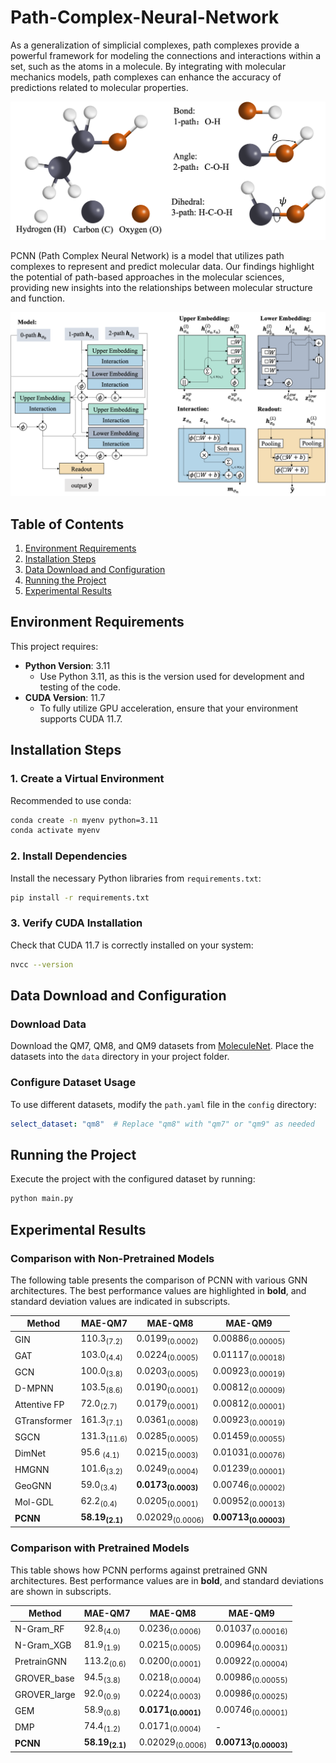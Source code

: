 # Path-Complex-Neural-Network
As a generalization of simplicial complexes, path complexes provide a powerful framework for modeling the connections and interactions within a set, such as the atoms in a molecule. By integrating with molecular mechanics models, path complexes can enhance the accuracy of predictions related to molecular properties.

![PCNN Model](data/processed/MD.png)  <!-- This path points to the PCNN model image in the data/processed directory -->


PCNN (Path Complex Neural Network) is a model that utilizes path complexes to represent and predict molecular data. Our findings highlight the potential of path-based approaches in the molecular sciences, providing new insights into the relationships between molecular structure and function.

![PCNN Model](data/processed/PCNN.png)  <!-- This path points to the PCNN model image in the data/processed directory -->



## Table of Contents
1. [Environment Requirements](#environment-requirements)
2. [Installation Steps](#installation-steps)
3. [Data Download and Configuration](#data-download-and-configuration)
4. [Running the Project](#running-the-project)
5. [Experimental Results](#experimental-results)
## Environment Requirements

This project requires:
- **Python Version**: 3.11
  - Use Python 3.11, as this is the version used for development and testing of the code.
- **CUDA Version**: 11.7
  - To fully utilize GPU acceleration, ensure that your environment supports CUDA 11.7.

## Installation Steps

### 1. Create a Virtual Environment
Recommended to use conda:
```bash
conda create -n myenv python=3.11
conda activate myenv
```

### 2. Install Dependencies
Install the necessary Python libraries from `requirements.txt`:
```bash
pip install -r requirements.txt
```

### 3. Verify CUDA Installation
Check that CUDA 11.7 is correctly installed on your system:
```bash
nvcc --version
```

## Data Download and Configuration

### Download Data
Download the QM7, QM8, and QM9 datasets from [MoleculeNet](https://moleculenet.org/datasets-1). Place the datasets into the `data` directory in your project folder.

### Configure Dataset Usage
To use different datasets, modify the `path.yaml` file in the `config` directory:
```yaml
select_dataset: "qm8"  # Replace "qm8" with "qm7" or "qm9" as needed
```

## Running the Project

Execute the project with the configured dataset by running:
```bash
python main.py
```


## Experimental Results

### Comparison with Non-Pretrained Models
The following table presents the comparison of PCNN with various GNN architectures. The best performance values are highlighted in **bold**, and standard deviation values are indicated in subscripts.

| Method        | MAE-QM7              | MAE-QM8              | MAE-QM9              |
|---------------|----------------------|----------------------|----------------------|
| GIN           | 110.3<sub>(7.2)</sub>| 0.0199<sub>(0.0002)</sub> | 0.00886<sub>(0.00005)</sub>|
| GAT           | 103.0<sub>(4.4)</sub>| 0.0224<sub>(0.0005)</sub> | 0.01117<sub>(0.00018)</sub>|
| GCN           | 100.0<sub>(3.8)</sub>| 0.0203<sub>(0.0005)</sub> | 0.00923<sub>(0.00019)</sub>|
| D-MPNN        | 103.5<sub>(8.6)</sub>| 0.0190<sub>(0.0001)</sub> | 0.00812<sub>(0.00009)</sub>|
| Attentive FP  | 72.0<sub>(2.7)</sub> | 0.0179<sub>(0.0001)</sub> | 0.00812<sub>(0.00001)</sub>|
| GTransformer  | 161.3<sub>(7.1)</sub>| 0.0361<sub>(0.0008)</sub> | 0.00923<sub>(0.00019)</sub>|
| SGCN          | 131.3<sub>(11.6)</sub>| 0.0285<sub>(0.0005)</sub>| 0.01459<sub>(0.00055)</sub>|
| DimNet        | 95.6 <sub>(4.1)</sub>| 0.0215<sub>(0.0003)</sub> | 0.01031<sub>(0.00076)</sub>|
| HMGNN         | 101.6<sub>(3.2)</sub>| 0.0249<sub>(0.0004)</sub> | 0.01239<sub>(0.00001)</sub>|
| GeoGNN        | 59.0<sub>(3.4)</sub> | **0.0173<sub>(0.0003)</sub>**|0.00746<sub>(0.00002)</sub>|
| Mol-GDL       | 62.2<sub>(0.4)</sub> | 0.0205<sub>(0.0001)</sub> | 0.00952<sub>(0.00013)</sub>|
| **PCNN**      | **58.19<sub>(2.1)</sub>** | 0.02029<sub>(0.0006)</sub> | **0.00713<sub>(0.00003)</sub>**|

### Comparison with Pretrained Models
This table shows how PCNN performs against pretrained GNN architectures. Best performance values are in **bold**, and standard deviations are shown in subscripts.

| Method        | MAE-QM7              | MAE-QM8              | MAE-QM9              |
|---------------|----------------------|----------------------|----------------------|
| N-Gram_RF     | 92.8<sub>(4.0)</sub> | 0.0236<sub>(0.0006)</sub>| 0.01037<sub>(0.00016)</sub>|
| N-Gram_XGB    | 81.9<sub>(1.9)</sub> | 0.0215<sub>(0.0005)</sub>| 0.00964<sub>(0.00031)</sub>|
| PretrainGNN   | 113.2<sub>(0.6)</sub>| 0.0200<sub>(0.0001)</sub>| 0.00922<sub>(0.00004)</sub>|
| GROVER_base   | 94.5<sub>(3.8)</sub> | 0.0218<sub>(0.0004)</sub>| 0.00986<sub>(0.00055)</sub>|
| GROVER_large  | 92.0<sub>(0.9)</sub> | 0.0224<sub>(0.0003)</sub>| 0.00986<sub>(0.00025)</sub>|
| GEM           | 58.9<sub>(0.8)</sub> | **0.0171<sub>(0.0001)</sub>**| 0.00746<sub>(0.00001)</sub>|
| DMP           | 74.4<sub>(1.2)</sub> |0.0171<sub>(0.0004)</sub>   | - |
| **PCNN**      | **58.19<sub>(2.1)</sub>** | 0.02029<sub>(0.0006)</sub> | **0.00713<sub>(0.00003)</sub>**|


